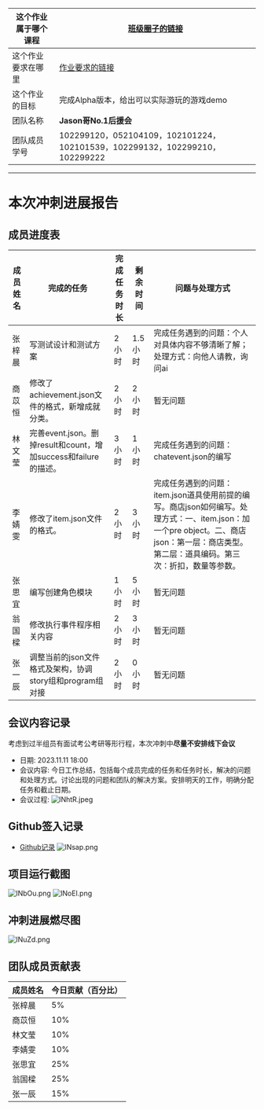 | 这个作业属于哪个课程 | [班级圈子的链接](https://bbs.csdn.net/forums/fzusdn-0831) |
|---------------------|--------------------------------------------------------------|
| 这个作业要求在哪里  | [作业要求的链接](https://bbs.csdn.net/topics/617519084)    |
| 这个作业的目标     | 完成Alpha版本，给出可以实际游玩的游戏demo |
| 团队名称           | **Jason哥No.1后援会**                                        |
| 团队成员学号       | 102299120，052104109，102101224，102101539，102299132，102299210，102299222 |

---
# 本次冲刺进展报告

## 成员进度表

| 成员姓名  | 完成的任务                | 完成任务时长 | 剩余时间 | 问题与处理方式 |
| ---------- | ------------------------- | ----------- | -------- | -------------- |
| 张梓晨     | 写测试设计和测试方案 | 2 小时      | 1.5 小时  | 完成任务遇到的问题：个人对具体内容不够清晰了解；处理方式：向他人请教，询问ai |
| 商苡恒     | 修改了achievement.json文件的格式，新增成就分类。 | 2 小时      | 2 小时  | 暂无问题 |
| 林文莹     | 完善event.json。删掉result和count，增加success和failure的描述。 | 3 小时      |  1 小时 | 完成任务遇到的问题：chatevent.json的编写 |
|李婧雯|修改了item.json文件的格式。|2 小时|3 小时|完成任务遇到的问题：item.json道具使用前提的编写。商店json如何编写。处理方式：一、item.json：加一个pre object。二、商店json：第一层：商店类型。第二层：道具编码。第三次：折扣，数量等参数。|
|张思宜|编写创建角色模块|1 小时|5 小时|暂无问题|
|翁国樑|修改执行事件程序相关内容|2 小时|3 小时|暂无问题|
|张一辰|调整当前的json文件格式及架构，协调story组和program组对接|2 小时|0 小时|暂无问题|

## 会议内容记录

考虑到过半组员有面试考公考研等形行程，本次冲刺中**尽量不安排线下会议**

- 日期: 2023.11.11 18:00
- 会议内容: 今日工作总结，包括每个成员完成的任务和任务时长，解决的问题和处理方式。讨论出现的问题和团队的解决方案。安排明天的工作，明确分配任务和截止日期。
- 会议过程: 
![lNhtR.jpeg](https://i0.imgs.ovh/2023/11/11/lNhtR.jpeg)


## Github签入记录

- [Github记录](https://github.com/Leen-Ouyang/Plugin/commits/main)
![lNsap.png](https://i0.imgs.ovh/2023/11/11/lNsap.png)

## 项目运行截图

![lNbOu.png](https://i0.imgs.ovh/2023/11/11/lNbOu.png)
![lNoEl.png](https://i0.imgs.ovh/2023/11/11/lNoEl.png)

## 冲刺进展燃尽图

![lNuZd.png](https://i0.imgs.ovh/2023/11/11/lNuZd.png)

## 团队成员贡献表

| 成员姓名     | 今日贡献（百分比） |
| ----------  | ------------------- |
| 张梓晨     | 5%                |
| 商苡恒     | 10%                |
| 林文莹     | 10%                |
| 李婧雯     | 10%                |
| 张思宜     | 25%                 |
| 翁国樑     | 25%                |
| 张一辰     | 15%                |
